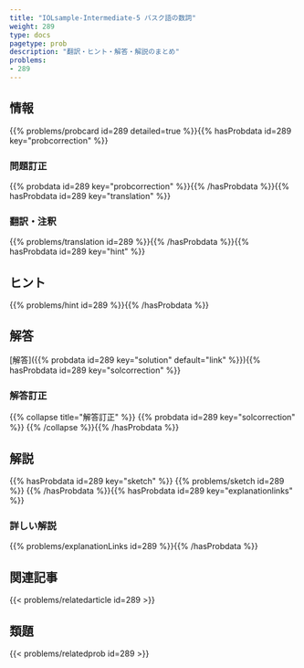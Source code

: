 ```yaml
---
title: "IOLsample-Intermediate-5 バスク語の数詞"
weight: 289
type: docs
pagetype: prob
description: "翻訳・ヒント・解答・解説のまとめ"
problems: 
- 289
---
```


## 情報

{{% problems/probcard id=289 detailed=true %}}{{% hasProbdata id=289 key="probcorrection" %}}

### 問題訂正

{{% probdata id=289 key="probcorrection" %}}{{% /hasProbdata %}}{{% hasProbdata id=289 key="translation" %}}

### 翻訳・注釈

{{% problems/translation id=289 %}}{{% /hasProbdata %}}{{% hasProbdata id=289 key="hint" %}}

## ヒント

{{% problems/hint id=289 %}}{{% /hasProbdata %}}

## 解答

[解答]({{% probdata id=289 key="solution" default="link" %}}){{% hasProbdata id=289 key="solcorrection" %}}

### 解答訂正

{{% collapse title="解答訂正" %}}
{{% probdata id=289 key="solcorrection" %}}
{{% /collapse %}}{{% /hasProbdata %}}

## 解説

{{% hasProbdata id=289 key="sketch" %}}
{{% problems/sketch id=289 %}}
{{% /hasProbdata %}}{{% hasProbdata id=289 key="explanationlinks" %}}

### 詳しい解説

{{% problems/explanationLinks id=289 %}}{{% /hasProbdata %}}

## 関連記事

{{< problems/relatedarticle id=289 >}}

## 類題

{{< problems/relatedprob id=289 >}}
